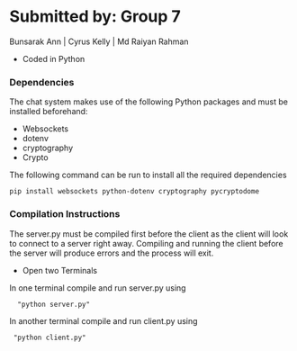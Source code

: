 # Submitted by: Group 7

Bunsarak Ann | Cyrus Kelly | Md Raiyan Rahman
 
 * Coded in Python

### Dependencies
The chat system makes use of the following Python packages and must be installed beforehand:
- Websockets
- dotenv
- cryptography
- Crypto

The following command can be run to install all the required dependencies 
```
pip install websockets python-dotenv cryptography pycryptodome
```

### Compilation Instructions
The server.py must be compiled first before the client as the client will look to connect to a server right away. Compiling and running the client before the server will produce errors and the process will exit. 


 - Open two Terminals


  In one terminal compile and run server.py using
```
  "python server.py"
```

 In another terminal compile and run client.py using
 ```
  "python client.py"
```


